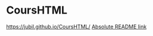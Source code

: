 # CoursHTML
https://jubil.github.io/CoursHTML/
[Absolute README link](https://jubil.github.io/CoursHTML/)
